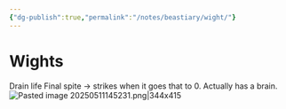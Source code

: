 ```yaml
---
{"dg-publish":true,"permalink":"/notes/beastiary/wight/"}
---
```


# Wights

Drain life
Final spite -> strikes when it goes that to 0.
Actually has a brain. 
![Pasted image 20250511145231.png|344x415](/img/user/Images/Pasted%20image%2020250511145231.png)